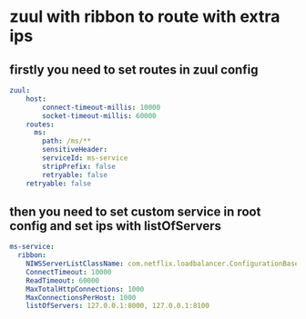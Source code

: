 # zuul with ribbon to route with extra ips

## firstly you need to set routes in zuul config

```yaml
zuul:
    host:
        connect-timeout-millis: 10000
        socket-timeout-millis: 60000
    routes:
      ms:
        path: /ms/**
        sensitiveHeader:
        serviceId: ms-service
        stripPrefix: false
        retryable: false
    retryable: false
```

## then you need to set custom service in root config and set ips with listOfServers

```yaml
ms-service:
  ribbon:
    NIWSServerListClassName: com.netflix.loadbalancer.ConfigurationBasedServerList
    ConnectTimeout: 10000
    ReadTimeout: 60000
    MaxTotalHttpConnections: 1000
    MaxConnectionsPerHost: 1000
    listOfServers: 127.0.0.1:8000, 127.0.0.1:8100

```